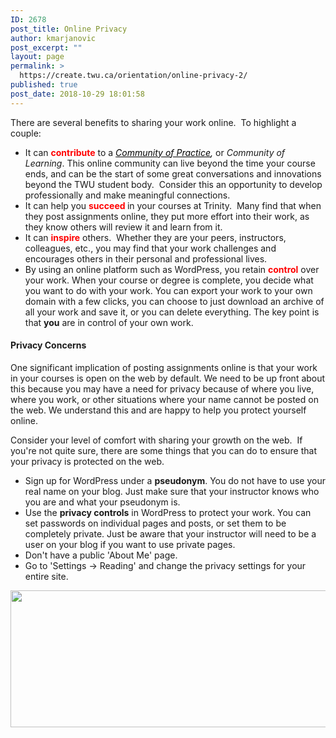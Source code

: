 ```yaml
---
ID: 2678
post_title: Online Privacy
author: kmarjanovic
post_excerpt: ""
layout: page
permalink: >
  https://create.twu.ca/orientation/online-privacy-2/
published: true
post_date: 2018-10-29 18:01:58
---
```

There are several benefits to sharing your work online.  To highlight a couple:
<ul>
 	<li>It can <span style="color: #ff0000;"><strong>contribute</strong></span> to a <em><span style="color: #000000;"><a style="color: #000000;" href="http://wenger-trayner.com/introduction-to-communities-of-practice/">Community of Practice</a>,</span></em> or <em>Community of Learning</em>. This online community can live beyond the time your course ends, and can be the start of some great conversations and innovations beyond the TWU student body.  Consider this an opportunity to develop professionally and make meaningful connections.</li>
 	<li>It can help you <strong><span style="color: #ff0000;">succeed</span> </strong>in your courses at Trinity.  Many find that when they post assignments online, they put more effort into their work, as they know others will review it and learn from it.</li>
 	<li>It can <span style="color: #ff0000;"><strong>inspire</strong> </span>others.  Whether they are your peers, instructors, colleagues, etc., you may find that your work challenges and encourages others in their personal and professional lives.</li>
 	<li>By using an online platform such as WordPress, you retain <span style="color: #ff0000;"><strong>control</strong> </span>over your work. When your course or degree is complete, you decide what you want to do with your work. You can export your work to your own domain with a few clicks, you can choose to just download an archive of all your work and save it, or you can delete everything. The key point is that <strong>you</strong> are in control of your own work.</li>
</ul>
<h4>Privacy Concerns</h4>
One significant implication of posting assignments online is that your work in your courses is open on the web by default. We need to be up front about this because you may have a need for privacy because of where you live, where you work, or other situations where your name cannot be posted on the web. We understand this and are happy to help you protect yourself online.

Consider your level of comfort with sharing your growth on the web.  If you're not quite sure, there are some things that you can do to ensure that your privacy is protected on the web.
<ul>
 	<li>Sign up for WordPress under a <strong>pseudonym</strong>. You do not have to use your real name on your blog. Just make sure that your instructor knows who you are and what your pseudonym is.</li>
 	<li>Use the <strong>privacy controls</strong> in WordPress to protect your work. You can set passwords on individual pages and posts, or set them to be completely private. Just be aware that your instructor will need to be a user on your blog if you want to use private pages.</li>
 	<li>Don't have a public 'About Me' page.</li>
 	<li>Go to 'Settings -&gt; Reading' and change the privacy settings for your entire site.</li>
</ul>
<a href="http://create.twu.ca/orientation/files/2018/08/Screen-Shot-2018-08-24-at-2.33.18-PM.png"><img class="aligncenter size-full wp-image-2192" src="http://create.twu.ca/orientation/files/2018/08/Screen-Shot-2018-08-24-at-2.33.18-PM.png" alt="" width="1116" height="219" /></a>